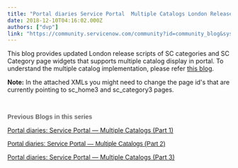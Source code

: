 ```yaml
---
title: "Portal diaries Service Portal  Multiple Catalogs London Release"
date: 2018-12-10T04:16:02.000Z
authors: ["dvp"]
link: "https://community.servicenow.com/community?id=community_blog&sys_id=84ca86d1db562f0011762183ca96195e"
---
```

<p>This blog provides updated London release scripts of SC categories and SC Category page widgets that supports multiple catalog display in portal. To understand the multiple catalog implementation, please refer <a href="community?id&#61;community_blog&amp;sys_id&#61;8e5da629dbd0dbc01dcaf3231f961907" rel="nofollow">this blog</a>.</p>
<p><strong>Note:</strong> In the attached XMLs you might need to change the page id&#39;s that are currently pointing to sc_home3 and sc_category3 pages.</p>
<p> </p>
<p><strong><span style="color: #666666; font-family: arial, sans-serif;">Previous Blogs in this series</span></strong></p>
<p><a class="jive_macro jive_macro_blogpost" title="Portal diaries: Service Portal — Multiple Catalogs (Part 1)" href="community?id&#61;community_blog&amp;sys_id&#61;8e5da629dbd0dbc01dcaf3231f961907" rel="nofollow">Portal diaries: Service Portal — Multiple Catalogs (Part 1)</a></p>
<p style="font-family: arial, sans-serif; color: #666666;"><a class="jive_macro jive_macro_blogpost" title="Portal diaries: Service Portal — Multiple Catalogs (Part 2)" href="community?id&#61;community_blog&amp;sys_id&#61;7b5e2eaddbd0dbc01dcaf3231f961990" rel="nofollow">Portal diaries: Service Portal — Multiple Catalogs (Part 2)</a></p>
<p><a class="jive_macro jive_macro_blogpost" title="Portal diaries: Service Portal — Multiple Catalogs (Part 3)" href="community?id&#61;community_blog&amp;sys_id&#61;0b8de669dbd0dbc01dcaf3231f9619f8" rel="nofollow">Portal diaries: Service Portal — Multiple Catalogs (Part 3)</a></p>
<p> </p>